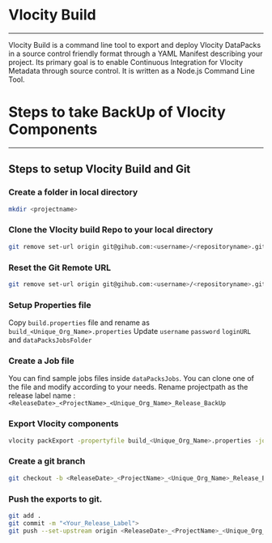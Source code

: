 # Vlocity Build
--------

Vlocity Build is a command line tool to export and deploy Vlocity DataPacks in a source control friendly format through a YAML Manifest describing your project. Its primary goal is to enable Continuous Integration for Vlocity Metadata through source control. It is written as a Node.js Command Line Tool.

# Steps to take BackUp of Vlocity Components
--------

## Steps to setup Vlocity Build and Git

### Create a folder in local directory 
```bash
mkdir <projectname>
```

### Clone the Vlocity build Repo to your local directory
```bash
git remove set-url origin git@gihub.com:<username>/<repositoryname>.git
```

### Reset the Git Remote URL
```bash
git remove set-url origin git@gihub.com:<username>/<repositoryname>.git
```

### Setup Properties file
Copy `build.properties` file and rename as `build_<Unique_Org_Name>.properties`
Update `username` `password` `loginURL` and `dataPacksJobsFolder`

### Create a Job file
You can find sample jobs files inside `dataPacksJobs`. You can clone one of the file and modify according to your needs.
Rename projectpath as the release label name : `<ReleaseDate>_<ProjectName>_<Unique_Org_Name>_Release_BackUp`

### Export Vlocity components 
```bash
vlocity packExport -propertyfile build_<Unique_Org_Name>.properties -job <ReleaseDate>_<ProjectName>_<Unique_Org_Name>_Release_BackUp_Release_BackUp.yaml
```

### Create a git branch
```bash
git checkout -b <ReleaseDate>_<ProjectName>_<Unique_Org_Name>_Release_BackUp_Release_BackUp
```

### Push the exports to git.
```bash
git add .
git commit -m "<Your_Release_Label">
git push --set-upstream origin <ReleaseDate>_<ProjectName>_<Unique_Org_Name>_Release_BackUp_Release_BackUp
```
